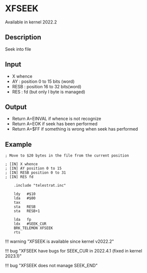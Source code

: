 # XFSEEK

Available in kernel 2022.2

## Description

Seek into file

## Input

* X whence
* AY : position 0 to 15 bits (word)
* RESB : position 16 to 32 bits(word)
* RES : fd (but only I byte is managed)

## Output

* Return A=EINVAL if whence is not recognize
* Return A=EOK if seek has been performed
* Return A=$FF if something is wrong when seek has performed

## Example

``` ca65
; Move to $20 bytes in the file from the current position

; [IN] X whence
; [IN] AY position 0 to 15
; [IN] RESB position 0 to 31
; [IN] RES fd

    .include "telestrat.inc"

    ldy   #$10
    lda   #$00
    tax
    sta   RESB
    sta   RESB+1

    lda   fp
    ldx   #SEEK_CUR
    BRK_TELEMON XFSEEK
    rts

```

!!! warning "XFSEEK is available since kernel v2022.2"

!!! bug  "XFSEEK have bugs for SEEK_CUR in 2022.4.1 (fixed in kernel 2023.1)"

!!! bug  "XFSEEK does not manage SEEK_END"
